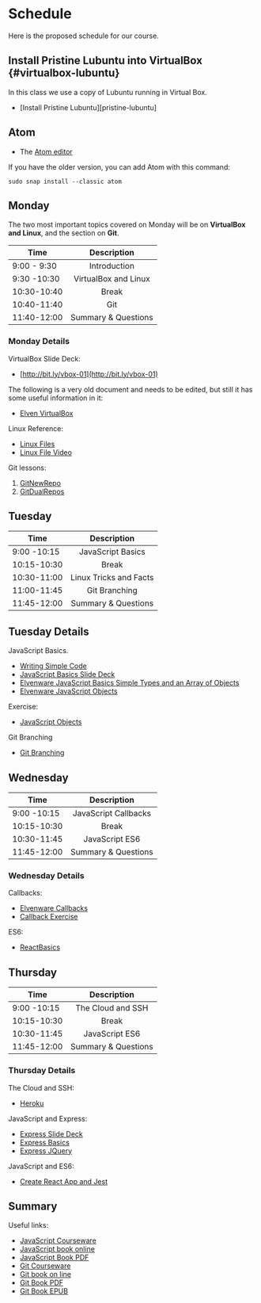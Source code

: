 # Schedule

Here is the proposed schedule for our course.

## Install Pristine Lubuntu into VirtualBox {#virtualbox-lubuntu}

In this class we use a copy of Lubuntu running in Virtual Box.

- [Install Pristine Lubuntu][pristine-lubuntu]

## Atom

- The [Atom editor](https://atom.io/)

If you have the older version, you can add Atom with this command:

```
sudo snap install --classic atom
```

## Monday

The two most important topics covered on Monday will be on **VirtualBox and Linux**, and the section on **Git**.

| Time        | Description           |
|-------------|:---------------------:|
| 9:00 - 9:30 |  Introduction         |
| 9:30 -10:30 |  VirtualBox and Linux |
| 10:30-10:40 |  Break                |
| 10:40-11:40 |  Git                  |
| 11:40-12:00 |  Summary & Questions  |

### Monday Details

VirtualBox Slide Deck:

- [http://bit.ly/vbox-01](http://bit.ly/vbox-01)

The following is a very old document and needs to be edited, but still it has some useful information in it:

- [Elven VirtualBox](http://www.elvenware.com/charlie/os/linux/VirtualBox.html)

Linux Reference:

- [Linux Files][linux-files]
- [Linux File Video][linux-file-video]

Git lessons:

1. [GitNewRepo](http://www.ccalvert.net/books/CloudNotes/Assignments/GitNewRepo.html)
1. [GitDualRepos](http://www.ccalvert.net/books/CloudNotes/Assignments/GitDualRepos.html)


## Tuesday

| Time        | Description           |
|-------------|:---------------------:|
| 9:00 -10:15 | JavaScript Basics |
| 10:15-10:30 | Break |
| 10:30-11:00 | Linux Tricks and Facts |
| 11:00-11:45 | Git Branching |
| 11:45-12:00 | Summary & Questions |

## Tuesday Details

JavaScript Basics.

- [Writing Simple Code][simple-code]
- [JavaScript Basics Slide Deck](http://bit.ly/elven-javascript-basics)
- [Elvenware JavaScript Basics Simple Types and an Array of Objects][javascript-basics]
- [Elvenware JavaScript Objects][elf-objects]

Exercise:

- [JavaScript Objects][js-objects]

[js-objects]: http://www.ccalvert.net/books/CloudNotes/Assignments/JavaScriptObjects.html
[elf-objects]: http://www.elvenware.com/charlie/development/web/JavaScript/JavaScriptObjects.html

Git Branching

- [Git Branching][git-branching]


## Wednesday

| Time        | Description           |
|-------------|:---------------------:|
| 9:00 -10:15 | JavaScript Callbacks |
| 10:15-10:30 | Break |
| 10:30-11:45 | JavaScript ES6 |
| 11:45-12:00 | Summary & Questions |

### Wednesday Details

Callbacks:

- [Elvenware Callbacks][elven-callbacks]
- [Callback Exercise][callback-exercise]

ES6:

- [ReactBasics][react-basics]

## Thursday

| Time        | Description           |
|-------------|:---------------------:|
| 9:00 -10:15 | The Cloud and SSH     |
| 10:15-10:30 | Break                 |
| 10:30-11:45 | JavaScript ES6        |
| 11:45-12:00 | Summary & Questions   |

### Thursday Details

The Cloud and SSH:

- [Heroku][heroku-exercise]

JavaScript and Express:

- [Express Slide Deck](http://bit.ly/JavaScriptNode)
- [Express Basics](http://www.ccalvert.net/books/CloudNotes/Assignments/ExpressBasics.html)
- [Express JQuery](http://www.ccalvert.net/books/CloudNotes/Assignments/ExpressJQuery.html)


JavaScript and ES6:

- [Create React App and Jest][jest-cra]

## Summary

Useful links:

- [JavaScript Courseware][js-cw]
- [JavaScript book online][js-online]
- [JavaScript Book PDF][js-pdf]
- [Git Courseware][git-cw]
- [Git book on line][gb-online]
- [Git Book PDF][gb-pdf]
- [Git Book EPUB][gb-epub]

<!-- Links -->

[js-cw]: http://www.elvenware.com/charlie/development/web/JavaScript/JavaScriptCourseware.html
[js-pdf]: https://drive.google.com/file/d/0B25UTAlOfPRGeGNpVFJtZ1QxUTA/view?usp=sharing
[js-online]: http://www.elvenware.com/charlie/development/web/JavaScript/
[git-cw]: http://www.ccalvert.net/development/git/git.html
[gb-online]: (http://www.ccalvert.net/development/git/)
[gb-pdf]: http://bit.ly/elven-git-pdf
[gb-epub]: http://bit.ly/elven-git-epub

[linux-file-video]: http://youtu.be/pHIRpHDn7WQ

[linux-files]: http://www.elvenware.com/charlie/os/linux/LinuxFiles.html

[git-branching]: http://www.ccalvert.net/development/git/git-branches.html

[simple-code]: http://www.elvenware.com/charlie/development/web/JavaScript/WritingSimpleCode.html

[javascript-basics]: http://www.elvenware.com/charlie/development/web/JavaScript/JavaScriptBasics.html

[js-objects]: http://www.ccalvert.net/books/CloudNotes/Assignments/JavaScriptObjects.html

[elven-callbacks]: http://www.elvenware.com/charlie/development/web/JavaScript/JavaScriptFunctions.html#callbacks

[callback-exercise]: http://www.ccalvert.net/books/CloudNotes/Assignments/Callbacks.html

[react-basics]: http://www.ccalvert.net/books/CloudNotes/Assignments/React/ReactBasics.html

[heroku-exercise]: http://www.ccalvert.net/books/CloudNotes/Assignments/HerokuStarter.html

[jest-cra]: http://bit.ly/jest-cra
